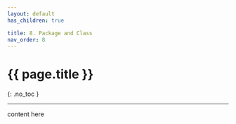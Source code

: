 ```yaml
---
layout: default
has_children: true

title: 8. Package and Class
nav_order: 8
---
```


# {{ page.title }}

{: .no_toc }



---

content here
